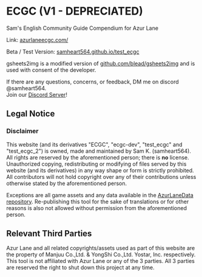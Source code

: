 # ECGC (V1 - DEPRECIATED)

Sam's English Community Guide Compendium for Azur Lane

Link: [azurlaneecgc.com/](https://www.azurlaneecgc.com/)

Beta / Test Version: [samheart564.github.io/test_ecgc](https://samheart564.github.io/test_ecgc/)

gsheets2img is a modified version of [github.com/blead/gsheets2img](https://github.com/blead/gsheets2img) and is used with consent of the developer.

If there are any questions, concerns, or feedback, DM me on discord @samheart564.  
Join our [Discord Server](https://discord.gg/wKJKxq5WQt)!

## Legal Notice

### Disclaimer

This website (and its derivatives "ECGC", "ecgc-dev", "test_ecgc" and "test_ecgc_2") is owned, made and maintained by Sam K. (samheart564). All rights are reserved by the aforementioned person; there is **no** license. Unauthorized copying, redistributing or modifying of files served by this website (and its derivatives) in any way shape or form is strictly prohibited. All contributors will not hold copyright over any of their contributions unless otherwise stated by the aforementioned person.

Exceptions are all game assets and any data available in the [AzurLaneData repository](https://github.com/MrLar/AzurLaneData). Re-publishing this tool for the sake of translations or for other reasons is also not allowed without permission from the aforementioned person.

## Relevant Third Parties

Azur Lane and all related copyrights/assets used as part of this website are the property of Manjuu Co.,Ltd. & YongShi Co.,Ltd. Yostar, Inc. respectively. This tool is not affiliated with Azur Lane or any of the 3 parties. All 3 parties are reserved the right to shut down this project at any time.
